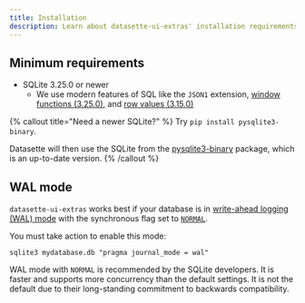 ```yaml
---
title: Installation
description: Learn about datasette-ui-extras' installation requirements.
---
```


## Minimum requirements

- SQLite 3.25.0 or newer
    - We use modern features of SQL like the `JSON1` extension, [window functions (3.25.0)](https://sqlite.org/changes.html#version_3_25_0), and [row values (3.15.0)](https://sqlite.org/changes.html#version_3_15_0)

{% callout title="Need a newer SQLite?" %}
Try `pip install pysqlite3-binary`.

Datasette will then use the SQLite from the [pysqlite3-binary](https://github.com/coleifer/pysqlite3) package, which is an up-to-date version.
{% /callout %}


## WAL mode

`datasette-ui-extras` works best if your database is in [write-ahead logging (WAL) mode](https://www.sqlite.org/wal.html) with the synchronous flag set to [`NORMAL`](https://www.sqlite.org/pragma.html#pragma_synchronous).

You must take action to enable this mode:

```shell
sqlite3 mydatabase.db "pragma journal_mode = wal"
```

WAL mode with `NORMAL` is recommended by the SQLite developers. It is faster
and supports more concurrency than the default settings. It is not the default
due to their long-standing commitment to backwards compatibility.
